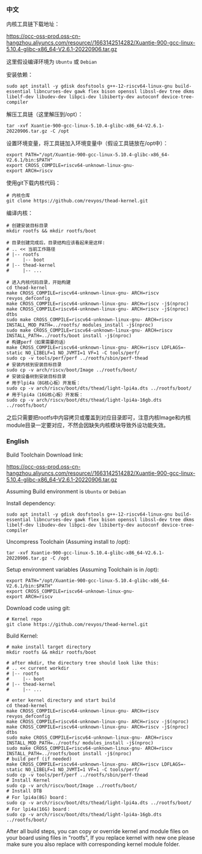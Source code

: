 ### 中文

内核工具链下载地址：

https://occ-oss-prod.oss-cn-hangzhou.aliyuncs.com/resource//1663142514282/Xuantie-900-gcc-linux-5.10.4-glibc-x86_64-V2.6.1-20220906.tar.gz

这里假设编译环境为 `Ubuntu` 或 `Debian`

安装依赖：
```
sudo apt install -y gdisk dosfstools g++-12-riscv64-linux-gnu build-essential libncurses-dev gawk flex bison openssl libssl-dev tree dkms libelf-dev libudev-dev libpci-dev libiberty-dev autoconf device-tree-compiler
```

解压工具链（这里解压到/opt）：
```
tar -xvf Xuantie-900-gcc-linux-5.10.4-glibc-x86_64-V2.6.1-20220906.tar.gz -C /opt
```

设置环境变量，将工具链加入环境变量中（假设工具链放在/opt中）：
```
export PATH="/opt/Xuantie-900-gcc-linux-5.10.4-glibc-x86_64-V2.6.1/bin:$PATH"
export CROSS_COMPILE=riscv64-unknown-linux-gnu-
export ARCH=riscv
```

使用git下载内核代码：
```
# 内核仓库
git clone https://github.com/revyos/thead-kernel.git
```

编译内核：
```
# 创建安装目标目录
mkdir rootfs && mkdir rootfs/boot

# 目录创建完成后，目录结构应该看起来是这样:
# .. << 当前工作路径
# |-- rootfs
#     |-- boot
# |-- thead-kernel
#     |-- ...

# 进入内核代码目录，开始构建
cd thead-kernel
make CROSS_COMPILE=riscv64-unknown-linux-gnu- ARCH=riscv revyos_defconfig
make CROSS_COMPILE=riscv64-unknown-linux-gnu- ARCH=riscv -j$(nproc)
make CROSS_COMPILE=riscv64-unknown-linux-gnu- ARCH=riscv -j$(nproc) dtbs
sudo make CROSS_COMPILE=riscv64-unknown-linux-gnu- ARCH=riscv INSTALL_MOD_PATH=../rootfs/ modules_install -j$(nproc)
sudo make CROSS_COMPILE=riscv64-unknown-linux-gnu- ARCH=riscv INSTALL_PATH=../rootfs/boot install -j$(nproc)
# 构建perf（如果需要的话）
make CROSS_COMPILE=riscv64-unknown-linux-gnu- ARCH=riscv LDFLAGS=-static NO_LIBELF=1 NO_JVMTI=1 VF=1 -C tools/perf/
sudo cp -v tools/perf/perf ../rootfs/sbin/perf-thead
# 安装内核到安装目标目录
sudo cp -v arch/riscv/boot/Image ../rootfs/boot/
# 安装设备树到安装目标目录
# 用于lpi4a（8G核心板）开发板：
sudo cp -v arch/riscv/boot/dts/thead/light-lpi4a.dts ../rootfs/boot/
# 用于lpi4a（16G核心板）开发板：
sudo cp -v arch/riscv/boot/dts/thead/light-lpi4a-16gb.dts ../rootfs/boot/
```

之后只需要把rootfs中内容拷贝或覆盖到对应目录即可，注意内核Image和内核module目录一定要对应，不然会因缺失内核模块导致外设功能失效。

### English

Build Toolchain Download link:

https://occ-oss-prod.oss-cn-hangzhou.aliyuncs.com/resource//1663142514282/Xuantie-900-gcc-linux-5.10.4-glibc-x86_64-V2.6.1-20220906.tar.gz

Assuming Build environment is `Ubuntu` or `Debian`

Install dependency:
```
sudo apt install -y gdisk dosfstools g++-12-riscv64-linux-gnu build-essential libncurses-dev gawk flex bison openssl libssl-dev tree dkms libelf-dev libudev-dev libpci-dev libiberty-dev autoconf device-tree-compiler
```

Uncompress Toolchain (Assuming install to /opt):
```
tar -xvf Xuantie-900-gcc-linux-5.10.4-glibc-x86_64-V2.6.1-20220906.tar.gz -C /opt
```

Setup environment variables (Assuming Toolchain is in /opt):
```
export PATH="/opt/Xuantie-900-gcc-linux-5.10.4-glibc-x86_64-V2.6.1/bin:$PATH"
export CROSS_COMPILE=riscv64-unknown-linux-gnu-
export ARCH=riscv
```

Download code using git:
```
# Kernel repo
git clone https://github.com/revyos/thead-kernel.git
```

Build Kernel:
```
# make install target directory
mkdir rootfs && mkdir rootfs/boot

# after mkdir, the directory tree should look like this:
# .. << current workdir
# |-- rootfs
#     |-- boot
# |-- thead-kernel
#     |-- ...

# enter kernel directory and start build
cd thead-kernel
make CROSS_COMPILE=riscv64-unknown-linux-gnu- ARCH=riscv revyos_defconfig
make CROSS_COMPILE=riscv64-unknown-linux-gnu- ARCH=riscv -j$(nproc)
make CROSS_COMPILE=riscv64-unknown-linux-gnu- ARCH=riscv -j$(nproc) dtbs
sudo make CROSS_COMPILE=riscv64-unknown-linux-gnu- ARCH=riscv INSTALL_MOD_PATH=../rootfs/ modules_install -j$(nproc)
sudo make CROSS_COMPILE=riscv64-unknown-linux-gnu- ARCH=riscv INSTALL_PATH=../rootfs/boot install -j$(nproc)
# build perf (if needed)
make CROSS_COMPILE=riscv64-unknown-linux-gnu- ARCH=riscv LDFLAGS=-static NO_LIBELF=1 NO_JVMTI=1 VF=1 -C tools/perf/
sudo cp -v tools/perf/perf ../rootfs/sbin/perf-thead
# Install Kernel
sudo cp -v arch/riscv/boot/Image ../rootfs/boot/
# Install DTB
# For lpi4a(8G) board：
sudo cp -v arch/riscv/boot/dts/thead/light-lpi4a.dts ../rootfs/boot/
# For lpi4a(16G) board：
sudo cp -v arch/riscv/boot/dts/thead/light-lpi4a-16gb.dts ../rootfs/boot/
```

After all build steps, you can copy or override kernel and module files on your board using files in "rootfs", If you replace kernel with new one please make sure you also replace with corresponding kernel module folder.
